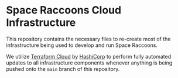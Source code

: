 # Space Raccoons Cloud Infrastructure

This repository contains the necessary files to re-create most of the infrastructure
being used to develop and run Space Raccoons.

We utilize [Terraform Cloud](https://www.terraform.io/cloud) by [HashiCorp](https://www.hashicorp.com/)
to perform fully automated updates to all infrastructure components whenever anything is being
pushed onto the `main` branch of this repository.
